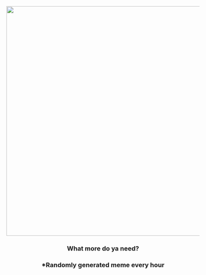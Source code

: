 <p align="center">
        <img src="https://i.redd.it/q2zn6rx1y1f91.jpg" width="600" height="600">
        </p>
        <h3 align="center">What more do ya need?</h3>
        <h3 align="center">*Randomly generated meme every hour</h3>
    